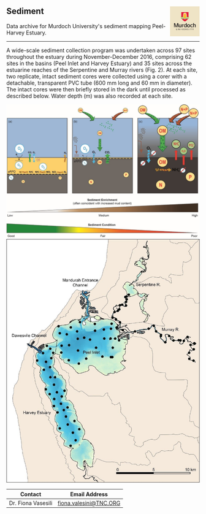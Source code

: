 ## Sediment <img src="https://github.com/AquaticEcoDynamics/Peel_ARC/blob/master/Images/Logos/murdoch.png" width="77.5" height="77.5" align="right">

Data archive for Murdoch University's sediment mapping Peel-Harvey Estuary.

---

A wide-scale sediment collection program was undertaken across 97 sites throughout the estuary during November-December 2016, comprising 62 sites in the basins (Peel Inlet and Harvey Estuary) and 35 sites across the estuarine reaches of the Serpentine and Murray rivers (Fig. 2).
At each site, two replicate, intact sediment cores were collected using a corer with a detachable, transparent PVC tube (600 mm long and 60 mm in diameter). The intact cores were then briefly stored in the dark until processed as described below. Water depth (m) was also recorded at each site.

<img src="https://github.com/AquaticEcoDynamics/Peel_ARC/blob/master/Images/sed1.jpg">

<img src="https://github.com/AquaticEcoDynamics/Peel_ARC/blob/master/Images/sed2.jpg">

| Contact            | Email Address          |
| ------------------ | ---------------------- |
| Dr. Fiona Vasesili | fiona.valesini@TNC.ORG |
